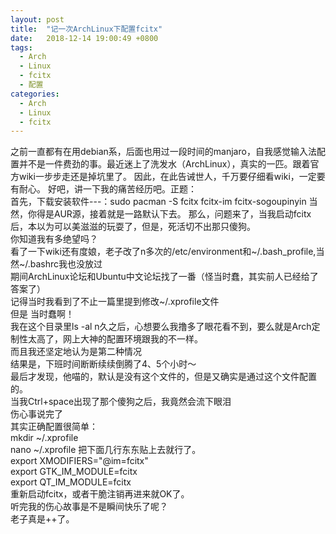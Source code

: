 ```yaml
---
layout: post
title:  "记一次ArchLinux下配置fcitx"
date:   2018-12-14 19:00:49 +0800
tags:
  - Arch
  - Linux
  - fcitx
  - 配置
categories:
  - Arch
  - Linux
  - fcitx
---
```


之前一直都有在用debian系，后面也用过一段时间的manjaro，自我感觉输入法配置并不是一件费劲的事。最近迷上了洗发水（ArchLinux），真实的一匹。跟着官方wiki一步步走还是掉坑里了。 
   因此，在此告诫世人，千万要仔细看wiki，一定要有耐心。 
   好吧，讲一下我的痛苦经历吧。正题：  
   首先，下载安装软件---：sudo pacman -S fcitx fcitx-im fcitx-sogoupinyin 
   当然，你得是AUR源，接着就是一路默认下去。 
   那么，问题来了，当我启动fcitx后，本以为可以美滋滋的玩耍了，但是，死活切不出那只傻狗。  
   你知道我有多绝望吗？  
   看了一下wiki还有度娘，老子改了n多次的/etc/environment和~/.bash_profile,当然~/.bashrc我也没放过  
   期间ArchLinux论坛和Ubuntu中文论坛找了一番（怪当时蠢，其实前人已经给了答案了）  
   记得当时我看到了不止一篇里提到修改~/.xprofile文件  
   但是 当时蠢啊！  
   我在这个目录里ls -al n久之后，心想要么我撸多了眼花看不到，要么就是Arch定制性太高了，网上大神的配置环境跟我的不一样。  
   而且我还坚定地认为是第二种情况  
   结果是，下班时间断断续续倒腾了4、5个小时～  
   最后才发现，他喵的，默认是没有这个文件的，但是又确实是通过这个文件配置的。  
   当我Ctrl+space出现了那个傻狗之后，我竟然会流下眼泪  
   伤心事说完了  
   其实正确配置很简单：  
   mkdir ~/.xprofile  
   nano ~/.xprofile
   把下面几行东东贴上去就行了。  
   export XMODIFIERS="@im=fcitx"  
   export GTK_IM_MODULE=fcitx  
   export QT_IM_MODULE=fcitx  
   重新启动fcitx，或者干脆注销再进来就OK了。  
   听完我的伤心故事是不是瞬间快乐了呢？  
   老子真是++了。  

